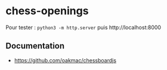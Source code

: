 # chess-openings

Pour tester : `python3 -m http.server` puis http://localhost:8000

## Documentation

- https://github.com/oakmac/chessboardjs
